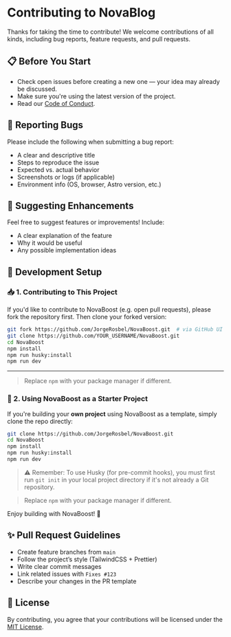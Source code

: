 # Contributing to NovaBlog

Thanks for taking the time to contribute! We welcome contributions of all kinds, including bug reports, feature requests, and pull requests.

## 📋 Before You Start

* Check open issues before creating a new one — your idea may already be discussed.
* Make sure you're using the latest version of the project.
* Read our [Code of Conduct](./CODE_OF_CONDUCT.md).

## 🐛 Reporting Bugs

Please include the following when submitting a bug report:

* A clear and descriptive title
* Steps to reproduce the issue
* Expected vs. actual behavior
* Screenshots or logs (if applicable)
* Environment info (OS, browser, Astro version, etc.)

## 🌟 Suggesting Enhancements

Feel free to suggest features or improvements! Include:

* A clear explanation of the feature
* Why it would be useful
* Any possible implementation ideas

## 🔧 Development Setup

### 📥 1. Contributing to This Project

If you'd like to contribute to NovaBoost (e.g. open pull requests), please fork the repository first. Then clone your forked version:

```bash
git fork https://github.com/JorgeRosbel/NovaBoost.git  # via GitHub UI
git clone https://github.com/YOUR_USERNAME/NovaBoost.git
cd NovaBoost
npm install
npm run husky:install
npm run dev
```
---

> Replace `npm` with your package manager if different.

### 🧪 2. Using NovaBoost as a Starter Project

If you're building your **own project** using NovaBoost as a template, simply clone the repo directly:

```bash
git clone https://github.com/JorgeRosbel/NovaBoost.git
cd NovaBoost
npm install
npm run husky:install
npm run dev
```

> ⚠️ Remember: To use Husky (for pre-commit hooks), you must first run `git init` in your local project directory if it's not already a Git repository.

> Replace `npm` with your package manager if different.

Enjoy building with NovaBoost! 🚀



## ✨ Pull Request Guidelines

* Create feature branches from `main`
* Follow the project’s style (TailwindCSS + Prettier)
* Write clear commit messages
* Link related issues with `Fixes #123`
* Describe your changes in the PR template

## 📄 License

By contributing, you agree that your contributions will be licensed under the [MIT License](../LICENSE.md).
